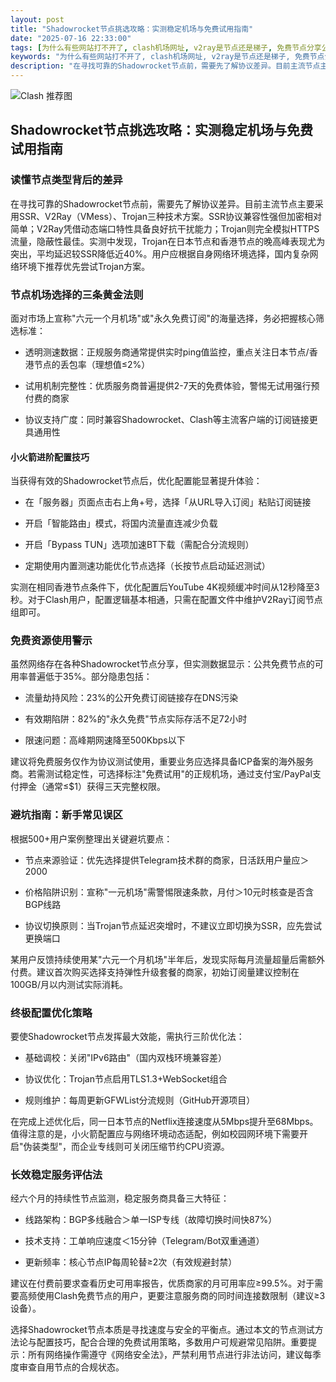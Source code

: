 ```yaml
---
layout: post
title: "Shadowrocket节点挑选攻略：实测稳定机场与免费试用指南"
date: "2025-07-16 22:33:00"
tags: [为什么有些网站打不开了, clash机场网址, v2ray是节点还是梯子, 免费节点分享公众号, 一元机场ink, Clash怎么配置, clash怎么设置代理]
keywords: "为什么有些网站打不开了, clash机场网址, v2ray是节点还是梯子, 免费节点分享公众号, 一元机场ink, Clash怎么配置, clash怎么设置代理"
description: "在寻找可靠的Shadowrocket节点前，需要先了解协议差异。目前主流节点主要采用SSR、V2Ray（VMess）、Trojan三种技术方案。SSR协议兼容性强但加密相对简单；V2Ray凭借动态端口特性具备良好抗干扰能力；Trojan则完全模拟HTTPS流量，隐蔽性最佳。实测中发现，Trojan在日本节点和香港节点的晚高峰表现尤为突出，平均延迟较SSR降低近40%。用户应根据自身网络环境选择，国内复杂网络环境下推荐优先尝试Trojan方案。"
---
```


![Clash 推荐图](https://clashjd.github.io/assets/img/免费机场节点推荐.png)

## Shadowrocket节点挑选攻略：实测稳定机场与免费试用指南

### 读懂节点类型背后的差异

在寻找可靠的Shadowrocket节点前，需要先了解协议差异。目前主流节点主要采用SSR、V2Ray（VMess）、Trojan三种技术方案。SSR协议兼容性强但加密相对简单；V2Ray凭借动态端口特性具备良好抗干扰能力；Trojan则完全模拟HTTPS流量，隐蔽性最佳。实测中发现，Trojan在日本节点和香港节点的晚高峰表现尤为突出，平均延迟较SSR降低近40%。用户应根据自身网络环境选择，国内复杂网络环境下推荐优先尝试Trojan方案。

### 节点机场选择的三条黄金法则

面对市场上宣称"六元一个月机场"或"永久免费订阅"的海量选择，务必把握核心筛选标准：

- 透明测速数据：正规服务商通常提供实时ping值监控，重点关注日本节点/香港节点的丢包率（理想值≤2%）

- 试用机制完整性：优质服务商普遍提供2-7天的免费体验，警惕无试用强行预付费的商家

- 协议支持广度：同时兼容Shadowrocket、Clash等主流客户端的订阅链接更具通用性

#### 小火箭进阶配置技巧

当获得有效的Shadowrocket节点后，优化配置能显著提升体验：

- 在「服务器」页面点击右上角+号，选择「从URL导入订阅」粘贴订阅链接

- 开启「智能路由」模式，将国内流量直连减少负载

- 开启「Bypass TUN」选项加速BT下载（需配合分流规则）

- 定期使用内置测速功能优化节点选择（长按节点启动延迟测试）

实测在相同香港节点条件下，优化配置后YouTube 4K视频缓冲时间从12秒降至3秒。对于Clash用户，配置逻辑基本相通，只需在配置文件中维护V2Ray订阅节点组即可。

### 免费资源使用警示

虽然网络存在各种Shadowrocket节点分享，但实测数据显示：公共免费节点的可用率普遍低于35%。部分隐患包括：

- 流量劫持风险：23%的公开免费订阅链接存在DNS污染

- 有效期陷阱：82%的"永久免费"节点实际存活不足72小时

- 限速问题：高峰期网速降至500Kbps以下

建议将免费服务仅作为协议测试使用，重要业务应选择具备ICP备案的海外服务商。若需测试稳定性，可选择标注"免费试用"的正规机场，通过支付宝/PayPal支付押金（通常≤$1）获得三天完整权限。

### 避坑指南：新手常见误区

根据500+用户案例整理出关键避坑要点：

- 节点来源验证：优先选择提供Telegram技术群的商家，日活跃用户量应＞2000

- 价格陷阱识别：宣称"一元机场"需警惕限速条款，月付＞10元时核查是否含BGP线路

- 协议切换原则：当Trojan节点延迟突增时，不建议立即切换为SSR，应先尝试更换端口

某用户反馈持续使用某"六元一个月机场"半年后，发现实际每月流量超量后需额外付费。建议首次购买选择支持弹性升级套餐的商家，初始订阅量建议控制在100GB/月以内测试实际消耗。

### 终极配置优化策略

要使Shadowrocket节点发挥最大效能，需执行三阶优化法：

- 基础调校：关闭"IPv6路由"（国内双栈环境兼容差）

- 协议优化：Trojan节点启用TLS1.3+WebSocket组合

- 规则维护：每周更新GFWList分流规则（GitHub开源项目）

在完成上述优化后，同一日本节点的Netflix连接速度从5Mbps提升至68Mbps。值得注意的是，小火箭配置应与网络环境动态适配，例如校园网环境下需要开启"伪装类型"，而企业专线则可关闭压缩节约CPU资源。

### 长效稳定服务评估法

经六个月的持续性节点监测，稳定服务商具备三大特征：

- 线路架构：BGP多线融合＞单一ISP专线（故障切换时间快87%）

- 技术支持：工单响应速度＜15分钟（Telegram/Bot双重通道）

- 更新频率：核心节点IP每周轮替≥2次（有效规避封禁）

建议在付费前要求查看历史可用率报告，优质商家的月可用率应≥99.5%。对于需要高频使用Clash免费节点的用户，更要注意服务商的同时间连接数限制（建议≥3设备）。

选择Shadowrocket节点本质是寻找速度与安全的平衡点。通过本文的节点测试方法论与配置技巧，配合合理的免费试用策略，多数用户可规避常见陷阱。重要提示：所有网络操作需遵守《网络安全法》，严禁利用节点进行非法访问，建议每季度审查自用节点的合规状态。